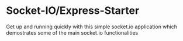 # Socket-IO/Express-Starter
Get up and running quickly with this simple socket.io application which demostrates some of the main socket.io functionalities
